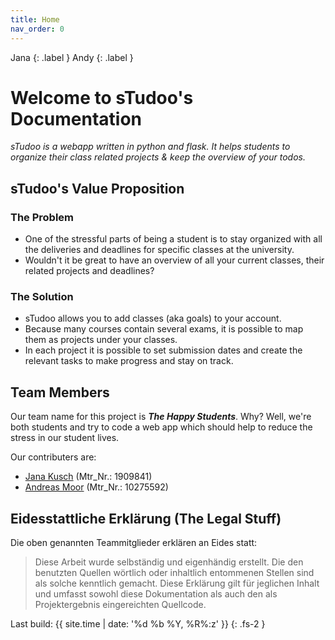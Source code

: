 ```yaml
---
title: Home
nav_order: 0
---
```

Jana
{: .label }
Andy
{: .label }

# Welcome to sTudoo's Documentation

_sTudoo is a webapp written in python and flask. It helps students to organize their class related projects & keep the overview of your todos._

## sTudoo's Value Proposition

### The Problem

- One of the stressful parts of being a student is to stay organized with all the deliveries and deadlines for specific classes at the university.
- Wouldn't it be great to have an overview of all your current classes, their related projects and deadlines?

### The Solution

- sTudoo allows you to add classes (aka goals) to your account.
- Because many courses contain several exams, it is possible to map them as projects under your classes.
- In each project it is possible to set submission dates and create the relevant tasks to make progress and stay on track.

## Team Members

Our team name for this project is **_The Happy Students_**. Why? Well, we're both students and try to code a web app which should help to reduce the stress in our student lives.

Our contributers are:

- [Jana Kusch](https://github.com/JanaKusch) (Mtr_Nr.: 1909841)
- [Andreas Moor](https://github.com/andrej-moor) (Mtr_Nr.: 10275592)

## Eidesstattliche Erklärung (The Legal Stuff)

Die oben genannten Teammitglieder erklären an Eides statt:

> Diese Arbeit wurde selbständig und eigenhändig erstellt. Die den benutzten Quellen wörtlich oder inhaltlich entommenen Stellen sind als solche kenntlich gemacht. Diese Erklärung gilt für jeglichen Inhalt und umfasst sowohl diese Dokumentation als auch den als Projektergebnis eingereichten Quellcode.

Last build: {{ site.time | date: '%d %b %Y, %R%:z' }}
{: .fs-2 }


